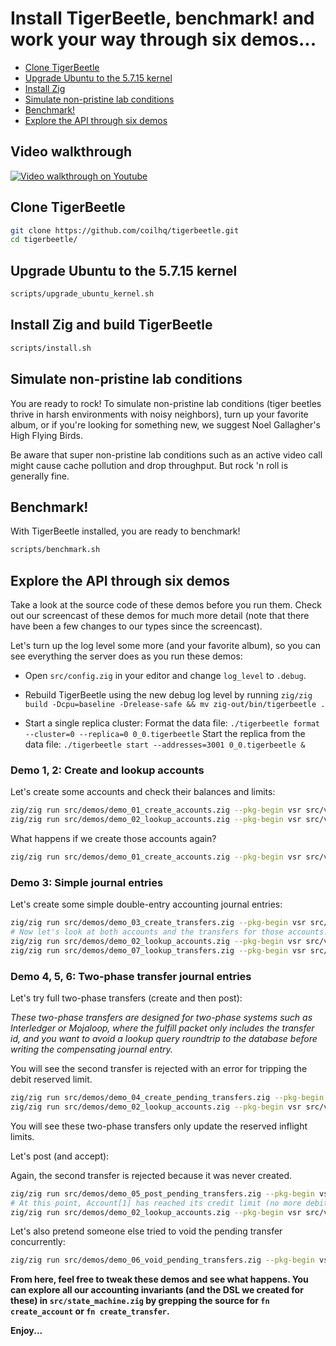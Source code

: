# Install TigerBeetle, benchmark! and work your way through six demos...

- [Clone TigerBeetle](#clone-tigerbeetle)
- [Upgrade Ubuntu to the 5.7.15 kernel](#upgrade-ubuntu-to-the-5715-kernel)
- [Install Zig](#install-zig)
- [Simulate non-pristine lab conditions](#simulate-non-pristine-lab-conditions)
- [Benchmark!](#benchmark)
- [Explore the API through six demos](#explore-the-api-through-six-demos)

## Video walkthrough

[![Video walkthrough on Youtube](https://img.youtube.com/vi/lQSIVgvea48/0.jpg)](https://www.youtube.com/watch?v=lQSIVgvea48)

## Clone TigerBeetle

```bash
git clone https://github.com/coilhq/tigerbeetle.git
cd tigerbeetle/
```

## Upgrade Ubuntu to the 5.7.15 kernel

```bash
scripts/upgrade_ubuntu_kernel.sh
```

## Install Zig and build TigerBeetle

```bash
scripts/install.sh
```

## Simulate non-pristine lab conditions

You are ready to rock! To simulate non-pristine lab conditions (tiger beetles thrive in harsh environments with noisy neighbors), turn up your favorite album, or if you're looking for something new, we suggest Noel Gallagher's High Flying Birds.

Be aware that super non-pristine lab conditions such as an active video call might cause cache pollution and drop throughput. But rock 'n roll is generally fine.

## Benchmark!

With TigerBeetle installed, you are ready to benchmark!

```bash
scripts/benchmark.sh
```

## Explore the API through six demos

Take a look at the source code of these demos before you run them. Check out our screencast of these demos for much more detail (note that there have been a few changes to our types since the screencast).

Let's turn up the log level some more (and your favorite album), so you can see everything the server does as you run these demos:

- Open `src/config.zig` in your editor and change `log_level` to `.debug`.

- Rebuild TigerBeetle using the new debug log level by running `zig/zig build -Dcpu=baseline -Drelease-safe && mv zig-out/bin/tigerbeetle .`

- Start a single replica cluster:
Format the data file:
`./tigerbeetle format --cluster=0 --replica=0 0_0.tigerbeetle`
Start the replica from the data file:
`./tigerbeetle start --addresses=3001 0_0.tigerbeetle &`

### Demo 1, 2: Create and lookup accounts

Let's create some accounts and check their balances and limits:

```bash
zig/zig run src/demos/demo_01_create_accounts.zig --pkg-begin vsr src/vsr.zig
zig/zig run src/demos/demo_02_lookup_accounts.zig --pkg-begin vsr src/vsr.zig
```

What happens if we create those accounts again?

```bash
zig/zig run src/demos/demo_01_create_accounts.zig --pkg-begin vsr src/vsr.zig
```

### Demo 3: Simple journal entries

Let's create some simple double-entry accounting journal entries:

```bash
zig/zig run src/demos/demo_03_create_transfers.zig --pkg-begin vsr src/vsr.zig
# Now let's look at both accounts and the transfers for those accounts:
zig/zig run src/demos/demo_02_lookup_accounts.zig --pkg-begin vsr src/vsr.zig
zig/zig run src/demos/demo_07_lookup_transfers.zig --pkg-begin vsr src/vsr.zig
```

### Demo 4, 5, 6: Two-phase transfer journal entries

Let's try full two-phase transfers (create and then post):

*These two-phase transfers are designed for two-phase systems such as Interledger or Mojaloop, where the fulfill packet only includes the transfer id, and you want to avoid a lookup query roundtrip to the database before writing the compensating journal entry.*

You will see the second transfer is rejected with an error for tripping the debit reserved limit.

```bash
zig/zig run src/demos/demo_04_create_pending_transfers.zig --pkg-begin vsr src/vsr.zig
zig/zig run src/demos/demo_02_lookup_accounts.zig --pkg-begin vsr src/vsr.zig
```

You will see these two-phase transfers only update the reserved inflight limits.

Let's post (and accept):

Again, the second transfer is rejected because it was never created.

```bash
zig/zig run src/demos/demo_05_post_pending_transfers.zig --pkg-begin vsr src/vsr.zig
# At this point, Account[1] has reached its credit limit (no more debit transfers allowed).
zig/zig run src/demos/demo_02_lookup_accounts.zig --pkg-begin vsr src/vsr.zig
```

Let's also pretend someone else tried to void the pending transfer concurrently:

```bash
zig/zig run src/demos/demo_06_void_pending_transfers.zig --pkg-begin vsr src/vsr.zig
```

**From here, feel free to tweak these demos and see what happens. You can explore all our accounting invariants (and the DSL we created for these) in `src/state_machine.zig` by grepping the source for `fn create_account` or `fn create_transfer`.**

**Enjoy...**
